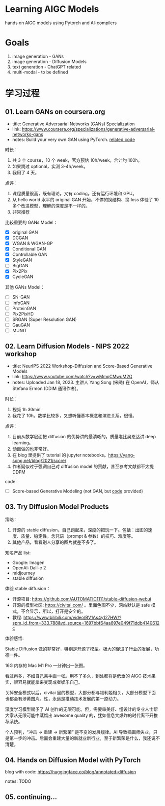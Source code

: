 # Learning AIGC Models

hands on AIGC models using Pytorch and AI-compilers

# Goals

1. image generation - GANs
2. image generation - Diffusion Models
3. text generation - ChatGPT related
4. multi-modal - to be defined

# 学习过程

## 01. Learn GANs on coursera.org

- title: Generative Adversarial Networks (GANs) Specialization
- link: <https://www.coursera.org/specializations/generative-adversarial-networks-gans>
- notes: Build your very own GAN using PyTorch. [related code](https://github.com/amanchadha/coursera-gan-specialization)

时长：

1. 共 3 个 course，10 个 week，官方预估 10h/week。合计约 100h。
2. 如果跳过 optional，实测 3-4h/week。
3. 我用了 4 天。

点评：

1. 课程质量很高，既有理论，又有 coding，还有运行环境和 GPU。
2. 从 hello world 水平的 original GAN 开始，不停的换结构、换 loss 体验了 10 多个改进模型，理解的深度是不一样的。
3. 非常推荐

比较重要的 GANs Model：

- [x] original GAN
- [x] DCGAN
- [x] WGAN & WGAN-GP
- [x] Conditional GAN
- [x] Controllable GAN
- [x] StyleGAN
- [ ] BigGAN
- [x] Pix2Pix
- [x] CycleGAN

其他 GANs Model：

- [ ] SN-GAN
- [ ] InfoGAN
- [ ] ProteinGAN
- [ ] Pix2PixHD
- [ ] SRGAN (Super Resolution GAN)
- [ ] GauGAN
- [ ] MUNIT

## 02. Learn Diffusion Models - NIPS 2022 workshop

- title: NeurIPS 2022 Workshop-Diffusion and Score-Based Generative Models
- link: <https://www.youtube.com/watch?v=wMmqCMwuM2Q>
- notes: Uploaded Jan 18, 2023. 主讲人 Yang Song (宋飏) 在 OpenAI，师从 Stefano Ermon (DDIM 通讯作者)。

时长：

1. 视频 1h 30min
2. 我花了 10h。数学比较多，又想听懂基本概念和演进关系，很慢。

点评：

1. 目前从数学层面把 diffusion 的优势讲的最清晰的。质量堪比吴恩达讲 deep learning。
2. 动画做的也非常好。
3. 在 blog 里提供了 tutorial 的 jupyter notebooks。<https://yang-song.net/blog/2021/score/>
4. 作者疑似过于强调自己对 diffusion model 的贡献，甚至参考文献都不太提 DDPM

code:

- [ ] Score-based Generative Modeling (not GAN, but [code](https://colab.research.google.com/github/https-deeplearning-ai/GANs-Public/blob/master/C2W2_(Optional_Notebook)_Score_Based_Generative_Modeling.ipynb#scrollTo=YyQtV7155Nht) provided)

## 03. Try Diffusion Model Products

策略：

1. 开源的 stable diffusion，自己跑起来，深度的把玩一下。包括：出图的速度、质量、稳定性，念咒语（prompt & 参数）的技巧、难度等。
2. 其他产品，看看别人分享的图片就差不多了。

知名产品 list:

- Google: Imagen
- OpenAI: Dall-e 2
- midjourney
- stable diffusion

体验 stable diffusion：

- 开源项目: https://github.com/AUTOMATIC1111/stable-diffusion-webui
- 开源的模型社区: https://civitai.com/ 。里面色图不少，网站默认是 safe 模式，不会显示，所以，打开是安全的。
- 教程: https://www.bilibili.com/video/BV1As4y127HW/?spm_id_from=333.788&vd_source=1697bbf64aa697e049f71ddb4140612c

体验感悟:

Stable Diffusion 做的非常好，特别是开源了模型。极大的促进了行业的发展，功德一件。

16G 内存的 Mac M1 Pro 一分钟出一张图。

看过再多，不如自己亲手画一张。用不了多久，到处都将是低垂的 AIGC 技术果实，很容易就能拿来变现或者娱乐自己。

关掉安全模式以后，civitai 里的模型，大部分都与福利姬相关，大部分模型下面也都会有涉黄图片。性，永远是推动技术发展的第一原动力。

深度学习模型赋予了 AI 创作的无限可能。但，需要审美好、懂设计的专业人士帮大家从无限可能中蒸馏出 awesome quality 的，犹如信息大爆炸的时代离不开推荐系统。

个人预判，“冲击 -> 重建 -> 新繁荣” 是不变的发展规律。AI 导致插画师失业，只是第一步的冲击。后面会重建大量的新就业新行业，至于新繁荣是什么，我还说不清楚。

## 04. Hands on Diffusion Model with PyTorch

blog with code: https://huggingface.co/blog/annotated-diffusion

notes: TODO

## 05. continuing...
